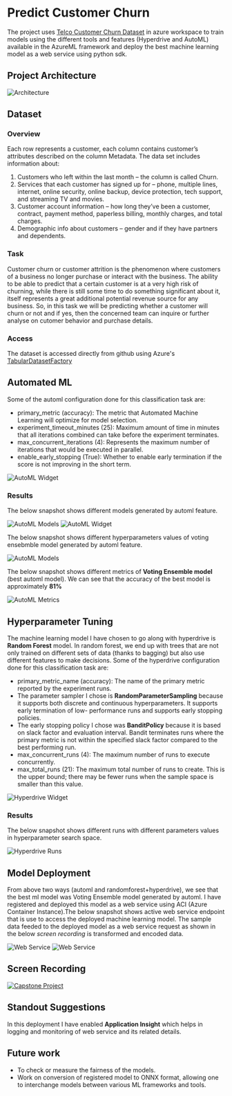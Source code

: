 # Predict Customer Churn
The project uses [Telco Customer Churn Dataset](https://www.kaggle.com/blastchar/telco-customer-churn) in azure workspace to train models using the different tools and         features (Hyperdrive and AutoML) available in the AzureML framework and deploy the best machine learning model as a web service using python sdk.

## Project Architecture
![Architecture](snips/architecture.png)

## Dataset

### Overview
<p> Each row represents a customer, each column contains customer’s attributes described on the column Metadata. The data set includes information about:
  <ol>
    <li> Customers who left within the last month – the column is called Churn. </li>
    <li> Services that each customer has signed up for – phone, multiple lines, internet, online security, online backup, device protection, tech support, and streaming TV and                                                            movies. </li>
    <li> Customer account information – how long they’ve been a customer, contract, payment method, paperless billing, monthly charges, and total charges. </li>
    <li> Demographic info about customers – gender and if they have partners and dependents. </li>
  </ol>
</p>

### Task
<p>
  Customer churn or customer attrition is the phenomenon where customers of a business no longer purchase or interact with the business. The ability to be able to predict that a   certain customer is at a very high risk of churning, while there is still some time to do something significant about it, itself represents a great additional potential         revenue source for any business.
  So, in this task we will be predicting whether a customer will churn or not and if yes, then the concerned team can inquire or further analyse on cutomer behavior and purchase   details.
</p>

### Access
The dataset is accessed directly from github using Azure's [TabularDatasetFactory](https://docs.microsoft.com/en-us/python/api/azureml-core/azureml.data.dataset_factory.tabulardatasetfactory?view=azure-ml-py)

## Automated ML
<p>
  Some of the automl configuration done for this classification task are:
  <ul>
    <li> primary_metric (accuracy): The metric that Automated Machine Learning will optimize for model selection. </li>
    <li> experiment_timeout_minutes (25): Maximum amount of time in minutes that all iterations combined can take before the experiment terminates. </li>
    <li> max_concurrent_iterations (4): Represents the maximum number of iterations that would be executed in parallel. </li>
    <li> enable_early_stopping (True): Whether to enable early termination if the score is not improving in the short term. </li>
  </ul>
</p>

![AutoML Widget](snips/automl-widget.PNG)

### Results
<p>The below snapshot shows different models generated by automl feature. </p>

![AutoML Models](snips/automl-models.PNG)
![AutoML Widget](snips/run-id.PNG)

<p>The below snapshot shows different hyperparameters values of voting ensebmble model generated by automl feature. </p>

![AutoML Models](snips/automl-params.PNG)

<p>The below snapshot shows different metrics of <b>Voting Ensemble model</b> (best automl model). We can see that the accuracy of the best model is approximately <b>81%</b> </p>

![AutoML Metrics](snips/automl-best-metrics.png)
## Hyperparameter Tuning
<p> The machine learning model I have chosen to go along with hyperdrive is <b>Random Forest</b> model. In random forest, we end up with trees that are not only trained on           different sets of data (thanks to bagging) but also use different features to make decisions.
  Some of the hyperdrive configuration done for this classification task are:
  <ul>
    <li> primary_metric_name (accuracy): The name of the primary metric reported by the experiment runs. </li>
    <li> The parameter sampler I chose is <b>RandomParameterSampling</b> because it supports both discrete and continuous hyperparameters. It supports early termination of low-          performance runs and supports early stopping policies. </li>
    <li> The early stopping policy I chose was <b>BanditPolicy</b> because it is based on slack factor and evaluation interval. Bandit terminates runs where the primary metric            is not within the specified slack factor compared to the best performing run. </li>
    <li> max_concurrent_runs (4): The maximum number of runs to execute concurrently. </li>
    <li> max_total_runs (21): The maximum total number of runs to create. This is the upper bound; there may be fewer runs when the sample space is smaller than this value.         </li>
  </ul>
</p>

![Hyperdrive Widget](snips/hyperdrive-Run-Widget.PNG)

### Results
<p>The below snapshot shows different runs with different parameters values in hyperparameter search space. </p>

![Hyperdrive Runs](snips/hyperdrive-runs.PNG)
## Model Deployment
<p>From above two ways (automl and randomforest+hyperdrive), we see that the best ml model was Voting Ensemble model generated by automl. I have registered and deployed this        model as a web service using ACI (Azure Container Instance).The below snapshot shows active web service endpoint that is use to access the deployed machine learning model.
   The sample data feeded to the deployed model as a web service request as shown in the below <i> screen recording </i> is transformed and encoded data.
</p>

![Web Service](snips/endpoint-working.png)
![Web Service](snips/web-service.png)

## Screen Recording
[![Capstone Project](https://i9.ytimg.com/vi_webp/Ld2U66pn2ZM/mqdefault.webp?time=1608573300000&sqp=CPTCg_8F&rs=AOn4CLBHrP0GpFGxO8eir8gjAQgm02bGbQ)](https://youtu.be/Ld2U66pn2ZM)

## Standout Suggestions
<p>In this deployment I have enabled <b>Application Insight</b> which helps in logging and monitoring of web service and its related details.</p>

## Future work
<ul>
  <li> To check or measure the fairness of the models.</li>
  <li> Work on conversion of registered model to ONNX format, allowing one to interchange models between various ML frameworks and tools.</li>
</ul>
